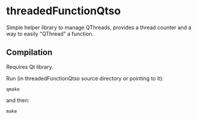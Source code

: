 # threadedFunctionQtso
Simple helper library to manage QThreads, provides a thread counter and a way to easily "QThread" a function.

Compilation
-----------
Requires Qt library.

Run (in threadedFunctionQtso source directory or pointing to it):

    qmake

and then:

    make
